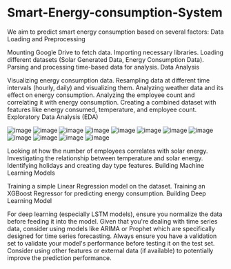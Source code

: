 # Smart-Energy-consumption-System

We aim to predict smart energy consumption based on several factors:
Data Loading and Preprocessing

Mounting Google Drive to fetch data.
Importing necessary libraries.
Loading different datasets (Solar Generated Data, Energy Consumption Data).
Parsing and processing time-based data for analysis.
Data Analysis

Visualizing energy consumption data.
Resampling data at different time intervals (hourly, daily) and visualizing them.
Analyzing weather data and its effect on energy consumption.
Analyzing the employee count and correlating it with energy consumption.
Creating a combined dataset with features like energy consumed, temperature, and employee count.
Exploratory Data Analysis (EDA)

![image](https://github.com/SAMUDRABAN/Smart-Energy-consumption-System/assets/97033991/607559ca-59eb-4668-ab44-1cfa1a65919c)
![image](https://github.com/SAMUDRABAN/Smart-Energy-consumption-System/assets/97033991/e59ef617-741b-4eb9-9837-ea866f3e26ba)
![image](https://github.com/SAMUDRABAN/Smart-Energy-consumption-System/assets/97033991/ed551e2e-b93a-4b16-80b0-dbce9e4ab59d)
![image](https://github.com/SAMUDRABAN/Smart-Energy-consumption-System/assets/97033991/bf19675c-1d5d-4eae-a172-55385364be34)
![image](https://github.com/SAMUDRABAN/Smart-Energy-consumption-System/assets/97033991/99cdf58f-7158-4c39-ab76-bcd3e74f13aa)
![image](https://github.com/SAMUDRABAN/Smart-Energy-consumption-System/assets/97033991/f7e31393-720a-4479-a6c8-81df41d46e53)
![image](https://github.com/SAMUDRABAN/Smart-Energy-consumption-System/assets/97033991/8d0573c0-ec27-4013-a687-904aca6562bf)
![image](https://github.com/SAMUDRABAN/Smart-Energy-consumption-System/assets/97033991/a6d30fd3-c4b9-43df-9613-92b981b266b0)
![image](https://github.com/SAMUDRABAN/Smart-Energy-consumption-System/assets/97033991/d62b6e48-25cb-4548-aaf6-9d0a130669fc)
![image](https://github.com/SAMUDRABAN/Smart-Energy-consumption-System/assets/97033991/986896b1-5e14-4bc1-9bc4-e25c18adcdea)
![image](https://github.com/SAMUDRABAN/Smart-Energy-consumption-System/assets/97033991/398a836b-b933-4e61-a59b-9343d337c52e)
![image](https://github.com/SAMUDRABAN/Smart-Energy-consumption-System/assets/97033991/1796e97d-d456-4e19-bed4-3b18e566ac17)

Looking at how the number of employees correlates with solar energy.
Investigating the relationship between temperature and solar energy.
Identifying holidays and creating day type features.
Building Machine Learning Models

Training a simple Linear Regression model on the dataset.
Training an XGBoost Regressor for predicting energy consumption.
Building Deep Learning Model

For deep learning (especially LSTM models), ensure you normalize the data before feeding it into the model.
Given that you're dealing with time series data, consider using models like ARIMA or Prophet which are specifically designed for time series forecasting.
Always ensure you have a validation set to validate your model's performance before testing it on the test set.
Consider using other features or external data (if available) to potentially improve the prediction performance.
